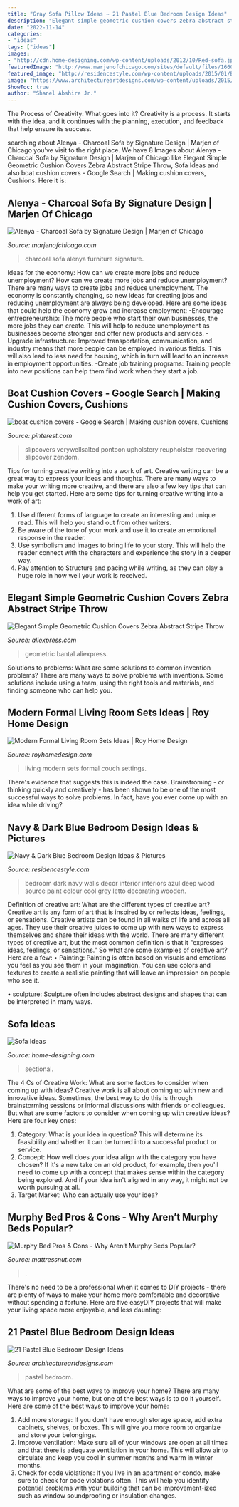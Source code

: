 ```yaml
---
title: "Gray Sofa Pillow Ideas ~ 21 Pastel Blue Bedroom Design Ideas"
description: "Elegant simple geometric cushion covers zebra abstract stripe throw"
date: "2022-11-14"
categories:
- "ideas"
tags: ["ideas"]
images:
- "http://cdn.home-designing.com/wp-content/uploads/2012/10/Red-sofa.jpeg"
featuredImage: "http://www.marjenofchicago.com/sites/default/files/16601-MOOD.jpg"
featured_image: "http://residencestyle.com/wp-content/uploads/2015/01/Blue-Bedroom-Design-Ideas.jpg"
image: "https://www.architectureartdesigns.com/wp-content/uploads/2015/05/325.jpg"
ShowToc: true
author: "Shanel Abshire Jr."
---
```



The Process of Creativity: What goes into it?
Creativity is a process. It starts with the idea, and it continues with the planning, execution, and feedback that help ensure its success.

	

		
searching about Alenya - Charcoal Sofa by Signature Design | Marjen of Chicago you've visit to the right place. We have 8 Images about Alenya - Charcoal Sofa by Signature Design | Marjen of Chicago like Elegant Simple Geometric Cushion Covers Zebra Abstract Stripe Throw, Sofa Ideas and also boat cushion covers - Google Search | Making cushion covers, Cushions. Here it is:
		
    
## Alenya - Charcoal Sofa By Signature Design | Marjen Of Chicago

<img loading=lazy src="http://www.marjenofchicago.com/sites/default/files/16601-MOOD.jpg" onerror="this.onerror=null;this.src='https://tse2.mm.bing.net/th?id=OIP.fR-l0_AWHIzqbu87WgKFwQHaI_&amp;pid=15.1';" alt="Alenya - Charcoal Sofa by Signature Design | Marjen of Chicago">

_Source: marjenofchicago.com_

>charcoal sofa alenya furniture signature. 

	

Ideas for the economy: How can we create more jobs and reduce unemployment?
How can we create more jobs and reduce unemployment?
There are many ways to create jobs and reduce unemployment. The economy is constantly changing, so new ideas for creating jobs and reducing unemployment are always being developed. Here are some ideas that could help the economy grow and increase employment: 
-Encourage entrepreneurship: The more people who start their own businesses, the more jobs they can create. This will help to reduce unemployment as businesses become stronger and offer new products and services. 
-Upgrade infrastructure: Improved transportation, communication, and industry means that more people can be employed in various fields. This will also lead to less need for housing, which in turn will lead to an increase in employment opportunities. 
-Create job training programs: Training people into new positions can help them find work when they start a job.

    
## Boat Cushion Covers - Google Search | Making Cushion Covers, Cushions

<img loading=lazy src="https://i.pinimg.com/736x/55/50/5f/55505fe24f52145e0d99b07ba2e0bd35.jpg" onerror="this.onerror=null;this.src='https://tse1.mm.bing.net/th?id=OIP.DWtBXDAeOcr3OgobQEq0NgHaJ3&amp;pid=15.1';" alt="boat cushion covers - Google Search | Making cushion covers, Cushions">

_Source: pinterest.com_

>slipcovers verywellsalted pontoon upholstery reupholster recovering slipcover zendom. 

	

Tips for turning creative writing into a work of art.
Creative writing can be a great way to express your ideas and thoughts. There are many ways to make your writing more creative, and there are also a few key tips that can help you get started. Here are some tips for turning creative writing into a work of art:
1. Use different forms of language to create an interesting and unique read. This will help you stand out from other writers.
2. Be aware of the tone of your work and use it to create an emotional response in the reader.
3. Use symbolism and images to bring life to your story. This will help the reader connect with the characters and experience the story in a deeper way.
4. Pay attention to Structure and pacing while writing, as they can play a huge role in how well your work is received.

    
## Elegant Simple Geometric Cushion Covers Zebra Abstract Stripe Throw

<img loading=lazy src="https://ae01.alicdn.com/kf/HTB1FdhGKVXXXXX2XpXXq6xXFXXX6/Elegant-Simple-Geometric-Cushion-Covers-Zebra-Abstract-Stripe-Throw-Pillow-Cases-Yellow-Grey-Color-Bedroom-Sofa.jpg" onerror="this.onerror=null;this.src='https://tse1.mm.bing.net/th?id=OIP.38wYRJOUY-ypPgrD5nvUEgHaHa&amp;pid=15.1';" alt="Elegant Simple Geometric Cushion Covers Zebra Abstract Stripe Throw">

_Source: aliexpress.com_

>geometric bantal aliexpress. 

	

Solutions to problems: What are some solutions to common invention problems?
There are many ways to solve problems with inventions. Some solutions include using a team, using the right tools and materials, and finding someone who can help you.

    
## Modern Formal Living Room Sets Ideas | Roy Home Design

<img loading=lazy src="http://www.royhomedesign.com/wp-content/uploads/2017/05/awesome-black-white-modern-couch-living-room-sets-arrangements-ideas.jpg" onerror="this.onerror=null;this.src='https://tse1.mm.bing.net/th?id=OIP.Mp5fMQcHK7GUmx0G6dlv6QHaE9&amp;pid=15.1';" alt="Modern Formal Living Room Sets Ideas | Roy Home Design">

_Source: royhomedesign.com_

>living modern sets formal couch settings. 

	

There's evidence that suggests this is indeed the case. Brainstroming - or thinking quickly and creatively - has been shown to be one of the most successful ways to solve problems. In fact, have you ever come up with an idea while driving?

    
## Navy &amp; Dark Blue Bedroom Design Ideas &amp; Pictures

<img loading=lazy src="http://residencestyle.com/wp-content/uploads/2015/01/Blue-Bedroom-Design-Ideas.jpg" onerror="this.onerror=null;this.src='https://tse2.mm.bing.net/th?id=OIP.30V0IqvfnVKueG0iqkWnUAHaKw&amp;pid=15.1';" alt="Navy &amp; Dark Blue Bedroom Design Ideas &amp; Pictures">

_Source: residencestyle.com_

>bedroom dark navy walls decor interior interiors azul deep wood source paint colour cool grey letto decorating wooden. 

	

Definition of creative art: What are the different types of creative art?
Creative art is any form of art that is inspired by or reflects ideas, feelings, or sensations. Creative artists can be found in all walks of life and across all ages. They use their creative juices to come up with new ways to express themselves and share their ideas with the world. There are many different types of creative art, but the most common definition is that it "expresses ideas, feelings, or sensations." So what are some examples of creative art? Here are a few:
• Painting: Painting is often based on visuals and emotions you feel as you see them in your imagination. You can use colors and textures to create a realistic painting that will leave an impression on people who see it.

• sculpture: Sculpture often includes abstract designs and shapes that can be interpreted in many ways.

    
## Sofa Ideas

<img loading=lazy src="http://cdn.home-designing.com/wp-content/uploads/2012/10/Red-sofa.jpeg" onerror="this.onerror=null;this.src='https://tse2.mm.bing.net/th?id=OIP.UQPY43_PF8bDFODZlo8GHAHaFR&amp;pid=15.1';" alt="Sofa Ideas">

_Source: home-designing.com_

>sectional. 

	

The 4 Cs of Creative Work: What are some factors to consider when coming up with ideas?
Creative work is all about coming up with new and innovative ideas. Sometimes, the best way to do this is through brainstorming sessions or informal discussions with friends or colleagues. But what are some factors to consider when coming up with creative ideas? Here are four key ones:
1. Category: What is your idea in question? This will determine its feasibility and whether it can be turned into a successful product or service.
2. Concept: How well does your idea align with the category you have chosen? If it's a new take on an old product, for example, then you'll need to come up with a concept that makes sense within the category being explored. And if your idea isn't aligned in any way, it might not be worth pursuing at all.
3. Target Market: Who can actually use your idea?

    
## Murphy Bed Pros &amp; Cons - Why Aren’t Murphy Beds Popular?

<img loading=lazy src="https://www.mattressnut.com/wp-content/uploads/2020/08/murphy-bed-pros.jpg" onerror="this.onerror=null;this.src='https://tse2.mm.bing.net/th?id=OIP.cwaWqB9olzYH-GFYnBcPOAHaHa&amp;pid=15.1';" alt="Murphy Bed Pros &amp; Cons - Why Aren’t Murphy Beds Popular?">

_Source: mattressnut.com_

>. 

	

There's no need to be a professional when it comes to DIY projects - there are plenty of ways to make your home more comfortable and decorative without spending a fortune. Here are five easyDIY projects that will make your living space more enjoyable, and less daunting: 

    
## 21 Pastel Blue Bedroom Design Ideas

<img loading=lazy src="https://www.architectureartdesigns.com/wp-content/uploads/2015/05/325.jpg" onerror="this.onerror=null;this.src='https://tse2.mm.bing.net/th?id=OIP.9cxUkuP9o1wyrFclFu2SHQHaFj&amp;pid=15.1';" alt="21 Pastel Blue Bedroom Design Ideas">

_Source: architectureartdesigns.com_

>pastel bedroom. 

	

What are some of the best ways to improve your home?
There are many ways to improve your home, but one of the best ways is to do it yourself. Here are some of the best ways to improve your home: 
1. Add more storage: If you don’t have enough storage space, add extra cabinets, shelves, or boxes. This will give you more room to organize and store your belongings. 
2. Improve ventilation: Make sure all of your windows are open at all times and that there is adequate ventilation in your home. This will allow air to circulate and keep you cool in summer months and warm in winter months. 
3. Check for code violations: If you live in an apartment or condo, make sure to check for code violations often. This will help you identify potential problems with your building that can be improvement-ized such as window soundproofing or insulation changes.

